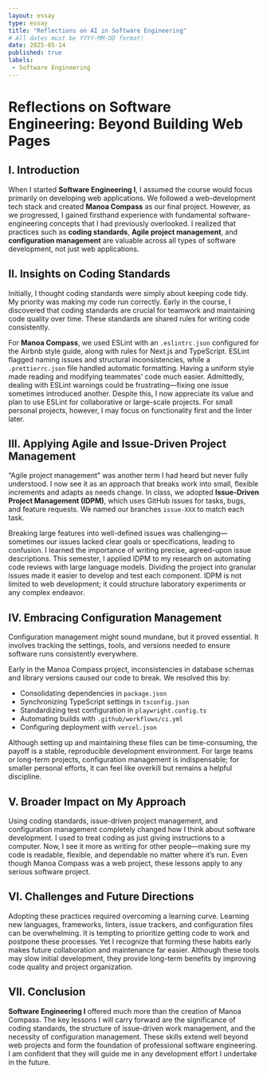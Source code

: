 ```yaml
---
layout: essay  
type: essay  
title: "Reflections on AI in Software Engineering"  
# All dates must be YYYY-MM-DD format!  
date: 2025-05-14
published: true
labels:  
 - Software Engineering  
---
```


# Reflections on Software Engineering: Beyond Building Web Pages

## I. Introduction

When I started **Software Engineering I**, I assumed the course would focus primarily on developing web applications. We followed a web-development tech stack and created **Manoa Compass** as our final project. However, as we progressed, I gained firsthand experience with fundamental software-engineering concepts that I had previously overlooked. I realized that practices such as **coding standards**, **Agile project management**, and **configuration management** are valuable across all types of software development, not just web applications.

## II. Insights on Coding Standards

Initially, I thought coding standards were simply about keeping code tidy. My priority was making my code run correctly. Early in the course, I discovered that coding standards are crucial for teamwork and maintaining code quality over time. These standards are shared rules for writing code consistently.

For **Manoa Compass**, we used ESLint with an `​.eslintrc.json` configured for the Airbnb style guide, along with rules for Next.js and TypeScript. ESLint flagged naming issues and structural inconsistencies, while a `.prettierrc.json` file handled automatic formatting. Having a uniform style made reading and modifying teammates’ code much easier. Admittedly, dealing with ESLint warnings could be frustrating—fixing one issue sometimes introduced another. Despite this, I now appreciate its value and plan to use ESLint for collaborative or large-scale projects. For small personal projects, however, I may focus on functionality first and the linter later.

## III. Applying Agile and Issue-Driven Project Management

“Agile project management” was another term I had heard but never fully understood. I now see it as an approach that breaks work into small, flexible increments and adapts as needs change. In class, we adopted **Issue-Driven Project Management (IDPM)**, which uses GitHub issues for tasks, bugs, and feature requests. We named our branches `issue-XXX` to match each task.

Breaking large features into well-defined issues was challenging—sometimes our issues lacked clear goals or specifications, leading to confusion. I learned the importance of writing precise, agreed-upon issue descriptions. This semester, I applied IDPM to my research on automating code reviews with large language models. Dividing the project into granular issues made it easier to develop and test each component. IDPM is not limited to web development; it could structure laboratory experiments or any complex endeavor.

## IV. Embracing Configuration Management

Configuration management might sound mundane, but it proved essential. It involves tracking the settings, tools, and versions needed to ensure software runs consistently everywhere.

Early in the Manoa Compass project, inconsistencies in database schemas and library versions caused our code to break. We resolved this by:

- Consolidating dependencies in `package.json`
- Synchronizing TypeScript settings in `tsconfig.json`
- Standardizing test configuration in `playwright.config.ts`
- Automating builds with `.github/workflows/ci.yml`
- Configuring deployment with `vercel.json`

Although setting up and maintaining these files can be time-consuming, the payoff is a stable, reproducible development environment. For large teams or long-term projects, configuration management is indispensable; for smaller personal efforts, it can feel like overkill but remains a helpful discipline.

## V. Broader Impact on My Approach

Using coding standards, issue-driven project management, and configuration management completely changed how I think about software development. I used to treat coding as just giving instructions to a computer. Now, I see it more as writing for other people—making sure my code is readable, flexible, and dependable no matter where it’s run. Even though Manoa Compass was a web project, these lessons apply to any serious software project.

## VI. Challenges and Future Directions

Adopting these practices required overcoming a learning curve. Learning new languages, frameworks, linters, issue trackers, and configuration files can be overwhelming. It is tempting to prioritize getting code to work and postpone these processes. Yet I recognize that forming these habits early makes future collaboration and maintenance far easier. Although these tools may slow initial development, they provide long-term benefits by improving code quality and project organization.

## VII. Conclusion

**Software Engineering I** offered much more than the creation of Manoa Compass. The key lessons I will carry forward are the significance of coding standards, the structure of issue-driven work management, and the necessity of configuration management. These skills extend well beyond web projects and form the foundation of professional software engineering. I am confident that they will guide me in any development effort I undertake in the future.
